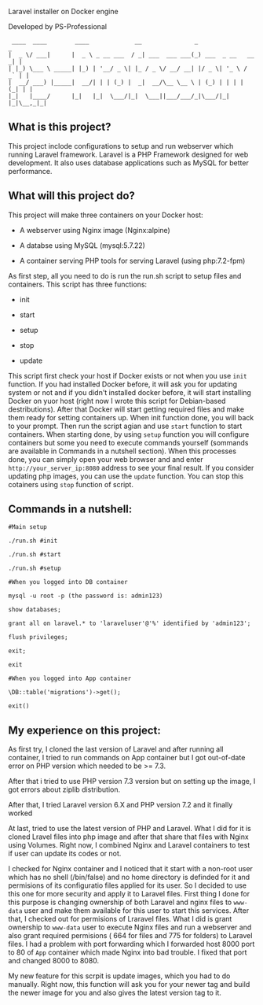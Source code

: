 Laravel installer on Docker engine

Developed by PS-Professional

     ____  ____        ____             __               _                   _ 
    |  _ \/ ___|      |  _ \ _ __ ___  / _| ___  ___ ___(_) ___  _ __   __ _| |
    | |_) \___ \ _____| |_) | '__/ _ \| |_ / _ \/ __/ __| |/ _ \| '_ \ / _` | |
    |  __/ ___) |_____|  __/| | | (_) |  _|  __/\__ \__ \ | (_) | | | | (_| | |
    |_|   |____/      |_|   |_|  \___/|_|  \___||___/___/_|\___/|_| |_|\__,_|_|


## What is this project?

This project inclode configurations to setup and run webserver which running Laravel framework. Laravel is a PHP Framework designed for web development. It also uses database applications such as MySQL for better performance.

## What will this project do?


This project will make three containers on your Docker host:


* A webserver using Nginx image (Nginx:alpine)

* A databse using MySQL (mysql:5.7.22)

* A container serving PHP tools for serving Laravel (using php:7.2-fpm)


As first step, all you need to do is run the run.sh script to setup files and containers. This script has three functions:
* init 

* start

* setup

* stop

* update

This script first check your host if Docker exists or not when you use `init` function. If you had installed Docker before, it will ask you for updating system or not and if you didn't installed docker before, it will start installing Docker on yuor host (right now I wrote this script for Debian-based destributions). After that Docker will start getting required files and make them ready for setting containers up. When init function done, you will back to your prompt. Then run the script agian and use `start` function to start containers. When starting done, by using `setup` function you will configure containers but some you need to execute commands yourself (sommands are available in Commands in a nutshell section). When this processes done, you can simply open your web browser and and enter `http://your_server_ip:8080` address to see your final result. If you consider updating php images, you can use the `update` function. You can stop this cotainers using `stop` function of script.

## Commands in a nutshell:

~~~
#Main setup

./run.sh #init

./run.sh #start

./run.sh #setup

#When you logged into DB container

mysql -u root -p (the password is: admin123)

show databases;

grant all on laravel.* to 'laraveluser'@'%' identified by 'admin123';

flush privileges;

exit;

exit

#When you logged into App container

\DB::table('migrations')->get();

exit()
~~~

## My experience on this project:


As first try, I cloned the last version of Laravel and after running all container, I tried to run commands on App container but I got out-of-date error on PHP version which needed to be >= 7.3. 

After that i tried to use PHP version 7.3 version but on setting up the image, I got errors about ziplib distribution.

After that, I tried Laravel version 6.X and PHP version 7.2 and it finally worked

At last, tried to use the latest version of PHP and Laravel. What I did for it is cloned Lravel files into php image and after that share that files with Nginx using Volumes. Right now, I combined Nginx and Laravel containers to test if user can update its codes or not.

I checked for Nginx container and I noticed that it start with a non-root user which has no shell (/bin/false) and no home directory is definded for it and permisions of its configuratio files applied for its user. So I decided to use this one for more security and apply it to Laravel files. First thing I done for this purpose is changing ownership of both Laravel and nginx files to `www-data` user and make them available for this user to start this services. After that, I checked out for permisions of Lraravel files. What I did is grant ownership to `www-data` user to execute Nginx files and run a webserver and also grant required permisions ( 664 for files and 775 for folders) to Laravel files. I had a problem with port forwarding which I forwarded host 8000 port to 80 of `App` container which made Nginx into bad trouble. I fixed that port and changed 8000 to 8080. 

My new feature for this scrpit is update images, which you had to do manually. Right now, this function will ask you for your newer tag and build the newer image for you and also gives the latest version tag to it.